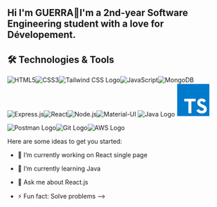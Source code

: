 ## Hi I'm GUERRA👋I'm a 2nd-year Software Engineering student with a love for Dévelopement.

## 🛠️ Technologies & Tools

<img src="https://cdn.jsdelivr.net/gh/devicons/devicon/icons/html5/html5-original.svg" width="40" height="40" alt="HTML5"/><img src="https://cdn.jsdelivr.net/gh/devicons/devicon/icons/css3/css3-original.svg" width="40" height="40" alt="CSS3"/><img src="https://www.vectorlogo.zone/logos/tailwindcss/tailwindcss-icon.svg" alt="Tailwind CSS Logo" width="100" height="100"><img src="https://cdn.jsdelivr.net/gh/devicons/devicon/icons/javascript/javascript-original.svg" width="40" height="40" alt="JavaScript"/><img src="https://cdn.jsdelivr.net/gh/devicons/devicon/icons/mongodb/mongodb-original.svg" width="40" height="40" alt="MongoDB"/><img src="https://cdn.jsdelivr.net/gh/devicons/devicon/icons/express/express-original.svg" width="40" height="40" alt="Express.js"/><img src="https://cdn.jsdelivr.net/gh/devicons/devicon/icons/react/react-original.svg" width="40" height="40" alt="React"/><img src="https://cdn.jsdelivr.net/gh/devicons/devicon/icons/nodejs/nodejs-original.svg" width="40" height="40" alt="Node.js"/><img src="https://cdn.jsdelivr.net/gh/devicons/devicon/icons/materialui/materialui-original.svg" width="40" height="40" alt="Material-UI"/>
<img src="https://www.vectorlogo.zone/logos/java/java-icon.svg" alt="Java Logo" width="75" height="75">
<img src="https://raw.githubusercontent.com/devicons/devicon/master/icons/typescript/typescript-original.svg" alt="TypeScript Logo" width="75" height="75" />


<img src="https://www.vectorlogo.zone/logos/getpostman/getpostman-icon.svg" alt="Postman Logo" width="100" height="100"><img src="https://www.vectorlogo.zone/logos/git-scm/git-scm-icon.svg" alt="Git Logo" width="100" height="100"><img src="https://www.vectorlogo.zone/logos/amazon_aws/amazon_aws-icon.svg" alt="AWS Logo" width="100" height="100">





Here are some ideas to get you started:

- 🔭 I’m currently working on React single page
- 🌱 I’m currently learning Java
- 💬 Ask me about React.js

- ⚡ Fun fact: Solve problems
-->
